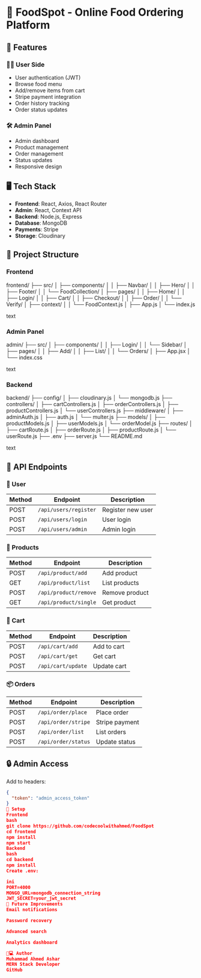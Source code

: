 # 🍔 FoodSpot - Online Food Ordering Platform

## 🌟 Features

### 👨‍🍳 User Side
- User authentication (JWT)
- Browse food menu
- Add/remove items from cart
- Stripe payment integration
- Order history tracking
- Order status updates

### 🛠️ Admin Panel
- Admin dashboard
- Product management
- Order management
- Status updates
- Responsive design

## 🖥️ Tech Stack
- **Frontend**: React, Axios, React Router
- **Admin**: React, Context API
- **Backend**: Node.js, Express
- **Database**: MongoDB
- **Payments**: Stripe
- **Storage**: Cloudinary

## 📂 Project Structure

### Frontend
frontend/
├── src/
│ ├── components/
│ │ ├── Navbar/
│ │ ├── Hero/
│ │ ├── Footer/
│ │ └── FoodCollection/
│ ├── pages/
│ │ ├── Home/
│ │ ├── Login/
│ │ ├── Cart/
│ │ ├── Checkout/
│ │ ├── Order/
│ │ └── Verify/
│ ├── context/
│ │ └── FoodContext.js
│ ├── App.js
│ └── index.js

text

### Admin Panel
admin/
├── src/
│ ├── components/
│ │ ├── Login/
│ │ └── Sidebar/
│ ├── pages/
│ │ ├── Add/
│ │ ├── List/
│ │ └── Orders/
│ ├── App.jsx
│ └── index.css

text

### Backend
backend/
├── config/
│ ├── cloudinary.js
│ └── mongodb.js
├── controllers/
│ ├── cartControllers.js
│ ├── orderControllers.js
│ ├── productControllers.js
│ └── userControllers.js
├── middleware/
│ ├── adminAuth.js
│ ├── auth.js
│ └── multer.js
├── models/
│ ├── productModels.js
│ ├── userModels.js
│ └── orderModel.js
├── routes/
│ ├── cartRoute.js
│ ├── orderRoute.js
│ ├── productRoute.js
│ └── userRoute.js
├── .env
├── server.js
└── README.md

text

## 🔌 API Endpoints

### 👤 User
| Method | Endpoint | Description |
|--------|----------|-------------|
| POST | `/api/users/register` | Register new user |
| POST | `/api/users/login` | User login |
| POST | `/api/users/admin` | Admin login |

### 🍕 Products
| Method | Endpoint | Description |
|--------|----------|-------------|
| POST | `/api/product/add` | Add product |
| GET | `/api/product/list` | List products |
| POST | `/api/product/remove` | Remove product |
| GET | `/api/product/single` | Get product |

### 🛒 Cart
| Method | Endpoint | Description |
|--------|----------|-------------|
| POST | `/api/cart/add` | Add to cart |
| POST | `/api/cart/get` | Get cart |
| POST | `/api/cart/update` | Update cart |

### 📦 Orders
| Method | Endpoint | Description |
|--------|----------|-------------|
| POST | `/api/order/place` | Place order |
| POST | `/api/order/stripe` | Stripe payment |
| POST | `/api/order/list` | List orders |
| POST | `/api/order/status` | Update status |

## 🔒 Admin Access
Add to headers:
```json
{
  "token": "admin_access_token"
}
🚀 Setup
Frontend
bash
git clone https://github.com/codecoolwithahmed/FoodSpot
cd frontend
npm install
npm start
Backend
bash
cd backend
npm install
Create .env:

ini
PORT=4000
MONGO_URL=mongodb_connection_string
JWT_SECRET=your_jwt_secret
🔮 Future Improvements
Email notifications

Password recovery

Advanced search

Analytics dashboard

👨💻 Author
Muhammad Ahmed Ashar
MERN Stack Developer
GitHub
